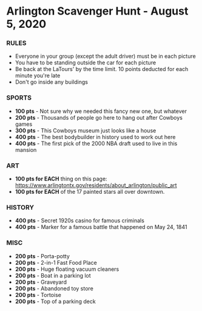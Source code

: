 # Arlington Scavenger Hunt - August 5, 2020

### RULES ###

* Everyone in your group (except the adult driver) must be in each picture
* You have to be standing outside the car for each picture
* Be back at the LaTours' by the time limit. 10 points deducted for each minute you're late
* Don't go inside any buildings


### SPORTS ###
* **100 pts** - Not sure why we needed this fancy new one, but whatever
* **200 pts** - Thousands of people go here to hang out after Cowboys games
* **300 pts** - This Cowboys museum just looks like a house
* **400 pts** - The best bodybuilder in history used to work out here
* **400 pts** - The first pick of the 2000 NBA draft used to live in this mansion



### ART ###
* **100 pts for EACH** thing on this page: https://www.arlingtontx.gov/residents/about_arlington/public_art
* **100 pts for EACH** of the 17 painted stars all over downtown.


### HISTORY ###
* **400 pts** - Secret 1920s casino for famous criminals
* **400 pts** - Marker for a famous battle that happened on May 24, 1841


### MISC ###
* **200 pts** - Porta-potty
* **200 pts** - 2-in-1 Fast Food Place
* **200 pts** - Huge floating vacuum cleaners
* **200 pts** - Boat in a parking lot
* **200 pts** - Graveyard
* **200 pts** - Abandoned toy store
* **200 pts** - Tortoise
* **200 pts** - Top of a parking deck
